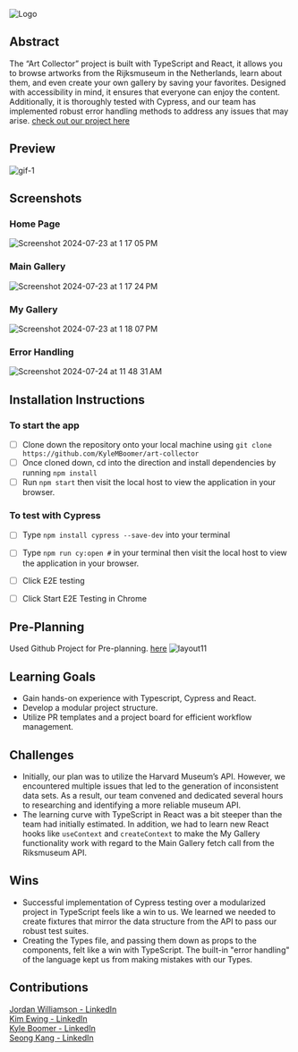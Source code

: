 ![Logo](https://github.com/user-attachments/assets/14445988-a8b5-4b73-b29b-bfed6affe842)

## Abstract
The “Art Collector” project is built with TypeScript and React, it allows you to browse artworks from the Rijksmuseum in the Netherlands, learn about them, and even create your own gallery by saving your favorites. Designed with accessibility in mind, it ensures that everyone can enjoy the content. Additionally, it is thoroughly tested with Cypress, and our team has implemented robust error handling methods to address any issues that may arise.
[check out our project here]('art-collector-64rsxa5hn-seongs-projects-6f1afc27.vercel.app')


## Preview
![gif-1](https://github.com/user-attachments/assets/d36bd245-851b-4651-8391-b555d4ccfbf7)


## Screenshots
### Home Page
![Screenshot 2024-07-23 at 1 17 05 PM](https://github.com/user-attachments/assets/26c600dd-6f98-481f-b0fa-8729b572a21d)

### Main Gallery
![Screenshot 2024-07-23 at 1 17 24 PM](https://github.com/user-attachments/assets/a53a4410-64a9-403c-ba0d-d4a20a697f0d)

### My Gallery
![Screenshot 2024-07-23 at 1 18 07 PM](https://github.com/user-attachments/assets/dd7944c4-ddaa-4045-9676-57eb6e664458)

### Error Handling
![Screenshot 2024-07-24 at 11 48 31 AM](https://github.com/user-attachments/assets/73744860-fa40-4262-b162-9e8a79a82747)




## Installation Instructions
### To start the app
- [ ]  Clone down the repository onto your local machine using `git clone https://github.com/KyleMBoomer/art-collector`
- [ ]  Once cloned down, cd into the direction and install dependencies by running `npm install`
- [ ]  Run `npm start` then visit the local host to view the application in your browser.

### To test with Cypress
- [ ]  Type `npm install cypress --save-dev` into your terminal
- [ ]  Type `npm run cy:open #` in your terminal then visit the local host to view the application in your browser.
- [ ]  Click E2E testing
- [ ]  Click Start E2E Testing in Chrome


## Pre-Planning
Used Github Project for Pre-planning. [here](https://github.com/users/KyleMBoomer/projects/2)
![layout11](https://github.com/user-attachments/assets/c9d8cc06-90e8-4e31-91f0-336ddd227bbf)


## Learning Goals
  * Gain hands-on experience with Typescript, Cypress and React.
  * Develop a modular project structure.
  * Utilize PR templates and a project board for efficient workflow management.
  
## Challenges
  * Initially, our plan was to utilize the Harvard Museum’s API. However, we encountered multiple issues that led to the generation of inconsistent data sets. As a result, our team convened and dedicated several hours to researching and identifying a more reliable museum API.
  * The learning curve with TypeScript in React was a bit steeper than the team had initially estimated. In addition, we had to learn new React hooks like `useContext` and `createContext` to make the My Gallery functionality work with regard to the Main Gallery fetch call from the Riksmuseum API. 
  
## Wins
* Successful implementation of Cypress testing over a modularized project in TypeScript feels like a win to us. We learned we needed to create fixtures that mirror the data structure from the API to pass our robust test suites. 
* Creating the Types file, and passing them down as props to the components, felt like a win with TypeScript. The built-in "error handling" of the language kept us from making mistakes with our Types. 

## Contributions
[Jordan Williamson - LinkedIn](https://www.linkedin.com/in/jordan-williamson-a079b3271/) <br />
[Kim Ewing - LinkedIn](https://www.linkedin.com/in/kimberlypekar/) <br />
[Kyle Boomer - LinkedIn](https://www.linkedin.com/in/kylemboomer/) <br />
[Seong Kang - LinkedIn](https://www.linkedin.com/in/seong-kang/)
